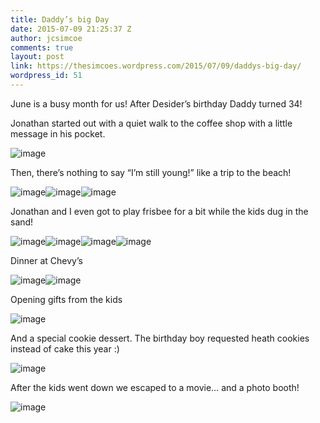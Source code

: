```yaml
---
title: Daddy’s big Day
date: 2015-07-09 21:25:37 Z
author: jcsimcoe
comments: true
layout: post
link: https://thesimcoes.wordpress.com/2015/07/09/daddys-big-day/
wordpress_id: 51
---
```


June is a busy month for us! After Desider’s birthday Daddy turned 34! 

Jonathan started out with a quiet walk to the coffee shop with a little message in his pocket.

![image](/public/assets/c218524139f2021c769aaa59c5e70cb1/tumblr_inline_nr8nritLUt1qb8l8q_1280.jpg)

Then, there’s nothing to say “I’m still young!” like a trip to the beach!

![image](/public/assets/32436c99ae8cf29e47fd5f4c75f4208c/tumblr_inline_nr8nrm6fM01qb8l8q_1280.jpg)![image](/public/assets/d7d25519b38abc659071e6f2910bc321/tumblr_inline_nr8ns2wbGz1qb8l8q_1280.jpg)![image](/public/assets/ce9dc65a325b15deea27cae194ec623f/tumblr_inline_nr8or7bmj71qb8l8q_1280.jpg)

Jonathan and I even got to play frisbee for a bit while the kids dug in the sand!

![image](/public/assets/41fc12f053801247d7ea85a6d80de2d9/tumblr_inline_nr8nsgwuIi1qb8l8q_1280.jpg)![image](/public/assets/c274f7b9566e91612fecfd281230c176/tumblr_inline_nr8opg5vBN1qb8l8q_1280.jpg)![image](/public/assets/88e27d451b8f24c40abd1b7214473b36/tumblr_inline_nr8nt4FYqV1qb8l8q_1280.jpg)![image](/public/assets/d45e56745d06684af907253444d377b4/tumblr_inline_nr8ot54cS01qb8l8q_1280.jpg)

Dinner at Chevy’s

![image](/public/assets/b7e3416571dde7e0a8365e7b618c6db6/tumblr_inline_nr8osxH1A71qb8l8q_1280.jpg)![image](/public/assets/e0b4988547a88f4a33872fddfae14b1d/tumblr_inline_nr8nt8s4s51qb8l8q_1280.jpg)

Opening gifts from the kids

![image](/public/assets/8238f5f8c7207d44cfea6945423aef62/tumblr_inline_nr8ntgkeZa1qb8l8q_1280.jpg)

And a special cookie dessert. The birthday boy requested heath cookies instead of cake this year :)

![image](/public/assets/09d788ba28958cee18d41cbc5ebab7a5/tumblr_inline_nr8ntzLql91qb8l8q_1280.jpg)

After the kids went down we escaped to a movie… and a photo booth!

![image](/public/assets/c42fec768f6d1ffde575bec437b3ba1f/tumblr_inline_nr8nu6RpBN1qb8l8q_1280.jpg)

